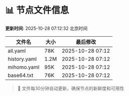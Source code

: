 # 📊 节点文件信息

**更新时间**: 2025-10-28 07:12:32 北京时间

| 文件名 | 大小 | 最后修改 |
|--------|------|----------|
| all.yaml | 78K | 2025-10-28 07:12 |
| history.yaml | 1.2M | 2025-10-28 07:12 |
| mihomo.yaml | 95K | 2025-10-28 07:12 |
| base64.txt | 76K | 2025-10-28 07:12 |

> 🔄 文件每30分钟自动更新，确保节点的新鲜度和可用性
